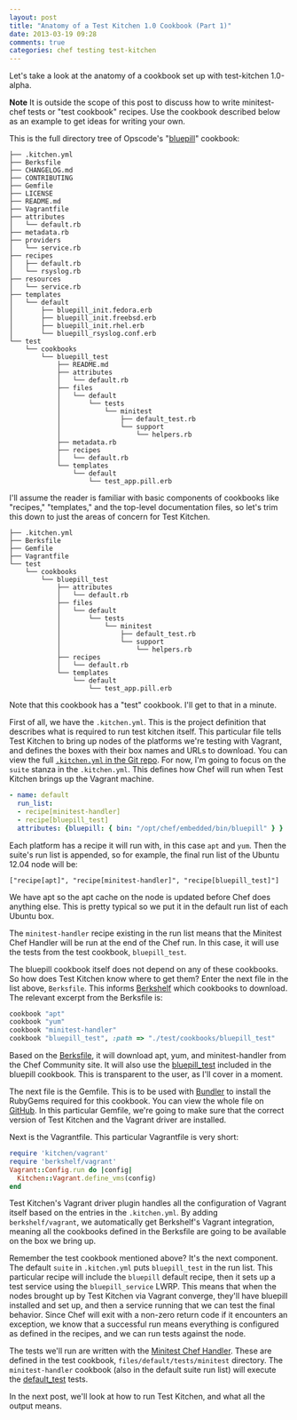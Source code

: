 ```yaml
---
layout: post
title: "Anatomy of a Test Kitchen 1.0 Cookbook (Part 1)"
date: 2013-03-19 09:28
comments: true
categories: chef testing test-kitchen
---
```


Let's take a look at the anatomy of a cookbook set up with
test-kitchen 1.0-alpha.

**Note** It is outside the scope of this post to discuss how to write
  minitest-chef tests or "test cookbook" recipes. Use the cookbook
  described below as an example to get ideas for writing your own.

This is the full directory tree of Opscode's
"[bluepill](http://ckbk.it/bluepill)" cookbook:

```
├── .kitchen.yml
├── Berksfile
├── CHANGELOG.md
├── CONTRIBUTING
├── Gemfile
├── LICENSE
├── README.md
├── Vagrantfile
├── attributes
│   └── default.rb
├── metadata.rb
├── providers
│   └── service.rb
├── recipes
│   ├── default.rb
│   └── rsyslog.rb
├── resources
│   └── service.rb
├── templates
│   └── default
│       ├── bluepill_init.fedora.erb
│       ├── bluepill_init.freebsd.erb
│       ├── bluepill_init.rhel.erb
│       └── bluepill_rsyslog.conf.erb
└── test
    └── cookbooks
        └── bluepill_test
            ├── README.md
            ├── attributes
            │   └── default.rb
            ├── files
            │   └── default
            │       └── tests
            │           └── minitest
            │               ├── default_test.rb
            │               └── support
            │                   └── helpers.rb
            ├── metadata.rb
            ├── recipes
            │   └── default.rb
            └── templates
                └── default
                    └── test_app.pill.erb
```

I'll assume the reader is familiar with basic components of cookbooks
like "recipes," "templates," and the top-level documentation files, so
let's trim this down to just the areas of concern for Test Kitchen.

```
├── .kitchen.yml
├── Berksfile
├── Gemfile
├── Vagrantfile
└── test
    └── cookbooks
        └── bluepill_test
            ├── attributes
            │   └── default.rb
            ├── files
            │   └── default
            │       └── tests
            │           └── minitest
            │               ├── default_test.rb
            │               └── support
            │                   └── helpers.rb
            ├── recipes
            │   └── default.rb
            └── templates
                └── default
                    └── test_app.pill.erb
```

Note that this cookbook has a "test" cookbook. I'll get to that in a
minute.

First of all, we have the `.kitchen.yml`. This is the project
definition that describes what is required to run test kitchen itself.
This particular file tells Test Kitchen to bring up nodes of the
platforms we're testing with Vagrant, and defines the boxes with their
box names and URLs to download. You can view the full
[`.kitchen.yml` in the Git repo](https://github.com/opscode-cookbooks/bluepill/blob/master/.kitchen.yml).
For now, I'm going to focus on the `suite` stanza in the
`.kitchen.yml`. This defines how Chef will run when Test Kitchen
brings up the Vagrant machine.

```yaml
- name: default
  run_list:
  - recipe[minitest-handler]
  - recipe[bluepill_test]
  attributes: {bluepill: { bin: "/opt/chef/embedded/bin/bluepill" } }
```

Each platform has a recipe it will run with, in this case `apt` and
`yum`. Then the suite's run list is appended, so for example, the final run list of
the Ubuntu 12.04 node will be:

```
["recipe[apt]", "recipe[minitest-handler]", "recipe[bluepill_test]"]
```

We have apt so the apt cache on the node is updated before Chef does
anything else. This is pretty typical so we put it in the default run
list of each Ubuntu box.

The `minitest-handler` recipe existing in the run list means that the
Minitest Chef Handler will be run at the end of the Chef run. In this
case, it will use the tests from the test cookbook, `bluepill_test`.

The bluepill cookbook itself does not depend on any of these
cookbooks. So how does Test Kitchen know where to get them? Enter the
next file in the list above, `Berksfile`. This informs
[Berkshelf](http://berkshelf.com) which cookbooks to download. The
relevant excerpt from the Berksfile is:

```ruby
cookbook "apt"
cookbook "yum"
cookbook "minitest-handler"
cookbook "bluepill_test", :path => "./test/cookbooks/bluepill_test"
```

Based on the
[Berksfile](https://github.com/opscode-cookbooks/bluepill/blob/master/Berksfile),
it will download apt, yum, and minitest-handler from the Chef
Community site. It will also use the
[bluepill_test](https://github.com/opscode-cookbooks/bluepill/tree/master/test/cookbooks/bluepill_test)
included in the bluepill cookbook. This is transparent to the user, as
I'll cover in a moment.

The next file is the Gemfile. This is to be used with
[Bundler](http://gembundler.com) to install the RubyGems required for
this cookbook. You can view the whole file on
[GitHub](https://github.com/opscode-cookbooks/bluepill/blob/master/Gemfile).
In this particular Gemfile, we're going to make sure that the correct
version of Test Kitchen and the Vagrant driver are installed.

Next is the Vagrantfile. This particular Vagrantfile is very short:

```ruby
require 'kitchen/vagrant'
require 'berkshelf/vagrant'
Vagrant::Config.run do |config|
  Kitchen::Vagrant.define_vms(config)
end
```

Test Kitchen's Vagrant driver plugin handles all the configuration of
Vagrant itself based on the entries in the `.kitchen.yml`. By adding
`berkshelf/vagrant`, we automatically get Berkshelf's Vagrant
integration, meaning all the cookbooks defined in the Berksfile are
going to be available on the box we bring up.

Remember the test cookbook mentioned above? It's the next component.
The default `suite` in `.kitchen.yml` puts `bluepill_test` in the run
list. This particular recipe will include the `bluepill` default
recipe, then it sets up a test service using the `bluepill_service`
LWRP. This means that when the nodes brought up by Test Kitchen via
Vagrant converge, they'll have bluepill installed and set up, and then
a service running that we can test the final behavior. Since Chef will
exit with a non-zero return code if it encounters an exception, we
know that a successful run means everything is configured as defined
in the recipes, and we can run tests against the node.

The tests we'll run are written with the
[Minitest Chef Handler](https://github.com/calavera/minitest-chef-handler/).
These are defined in the test cookbook, `files/default/tests/minitest`
directory. The `minitest-handler` cookbook (also in the default suite
run list) will execute the
[default_test](https://github.com/opscode-cookbooks/bluepill/blob/master/test/cookbooks/bluepill_test/files/default/tests/minitest/default_test.rb)
tests.

In the next post, we'll look at how to run Test Kitchen, and what all
the output means.
